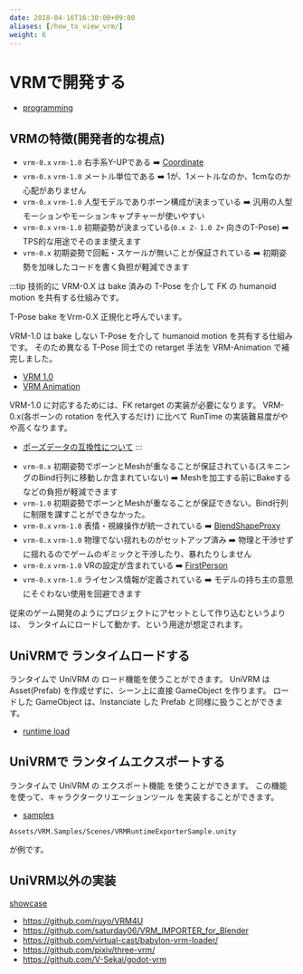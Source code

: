 ```yaml
---
date: 2018-04-16T16:30:00+09:00
aliases: [/how_to_view_vrm/]
weight: 6
---
```


# VRMで開発する

- [programming](/api/)

## VRMの特徴(開発者的な視点)

- `vrm-0.x` `vrm-1.0` 右手系Y-UPである ➡️ [Coordinate](/api/coordinate)
- `vrm-0.x` `vrm-1.0` メートル単位である ➡️ 1が、1メートルなのか、1cmなのか心配がありません
- `vrm-0.x` `vrm-1.0` 人型モデルでありボーン構成が決まっている ➡️ 汎用の人型モーションやモーションキャプチャーが使いやすい
- `vrm-0.x` `vrm-1.0` 初期姿勢が決まっている(`0.x Z-` `1.0 Z+` 向きのT-Pose) ➡️ TPS的な用途でそのまま使えます
- `vrm-0.x` 初期姿勢で回転・スケールが無いことが保証されている ➡️ 初期姿勢を加味したコードを書く負担が軽減できます

:::tip
技術的に VRM-0.X は bake 済みの T-Pose を介して FK の humanoid motion を共有する仕組みです。

T-Pose bake をVrm-0.X 正規化と呼んでいます。

VRM-1.0 は bake しない T-Pose を介して humanoid motion を共有する仕組みです。
そのため異なる T-Pose 同士での retarget 手法を VRM-Animation で補完しました。

- [VRM 1.0](/vrm1)
- [VRM Animation](/vrma)

VRM-1.0 に対応するためには、FK retarget の実装が必要になります。
VRM-0.x(各ボーンの rotation を代入するだけ) に比べて RunTime の実装難易度がやや高くなります。

- [ポーズデータの互換性について](https://github.com/vrm-c/vrm-specification/blob/master/specification/VRMC_vrm_animation-1.0/how_to_transform_human_pose.ja.md)
  :::

* `vrm-0.x` 初期姿勢でボーンとMeshが重なることが保証されている(スキニングのBind行列に移動しか含まれていない) ➡️ Meshを加工する前にBakeするなどの負担が軽減できます
* `vrm-1.0` 初期姿勢でボーンとMeshが重なることが保証できない。Bind行列に制限を課すことができなかった。
* `vrm-0.x` `vrm-1.0` 表情・視線操作が統一されている ➡️ [BlendShapeProxy](/api/0_58_blendshape)
* `vrm-0.x` `vrm-1.0` 物理でない揺れものがセットアップ済み ➡️ 物理と干渉せずに揺れるのでゲームのギミックと干渉したり、暴れたりしません
* `vrm-0.x` `vrm-1.0` VRの設定が含まれている ➡️ [FirstPerson](/api/firstperson)
* `vrm-0.x` `vrm-1.0` ライセンス情報が定義されている ➡️ モデルの持ち主の意思にそぐわない使用を回避できます

従来のゲーム開発のようにプロジェクトにアセットとして作り込むというよりは、
ランタイムにロードして動かす、という用途が想定されます。

## UniVRMで ランタイムロードする

ランタイムで UniVRM の ロード機能を使うことができます。
UniVRM は Asset(Prefab) を作成せずに、シーン上に直接 GameObject を作ります。
ロードした GameObject は、Instanciate した Prefab と同様に扱うことができます。

- [runtime load](/api/runtime-import)

## UniVRMで ランタイムエクスポートする

ランタイムで UniVRM の エクスポート機能 を使うことができます。
この機能を使って、キャラクタークリエーションツール を実装することができます。

- [samples](/api/sample/)

`Assets/VRM.Samples/Scenes/VRMRuntimeExporterSample.unity`

が例です。

## UniVRM以外の実装

[showcase](/showcase/?flags=8)

- https://github.com/ruyo/VRM4U
- https://github.com/saturday06/VRM_IMPORTER_for_Blender
- https://github.com/virtual-cast/babylon-vrm-loader/
- https://github.com/pixiv/three-vrm/
- https://github.com/V-Sekai/godot-vrm
